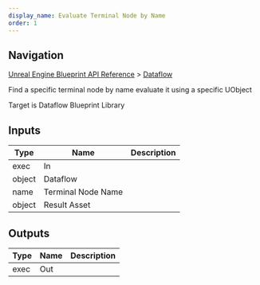 ```yaml
---
display_name: Evaluate Terminal Node by Name
order: 1
---
```

## Navigation

[Unreal Engine Blueprint API Reference](https://dev.epicgames.com/documentation/en-us/unreal-engine/BlueprintAPI) > [Dataflow](https://dev.epicgames.com/documentation/en-us/unreal-engine/BlueprintAPI/Dataflow)

Find a specific terminal node by name evaluate it using a specific UObject

Target is Dataflow Blueprint Library

## Inputs

| Type | Name | Description |
| --- | --- | --- |
| exec | In |  |
| object | Dataflow |  |
| name | Terminal Node Name |  |
| object | Result Asset |  |

## Outputs

| Type | Name | Description |
| --- | --- | --- |
| exec | Out |  |
